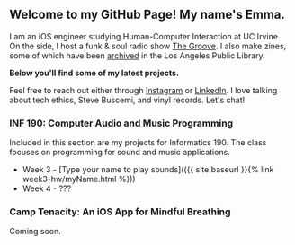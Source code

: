## Welcome to my GitHub Page! My name's Emma.

I am an iOS engineer studying Human-Computer Interaction at UC Irvine. On the side, I host a funk & soul radio show [The Groove](https://kuci.org/wp/shows/the-groove/). I also make zines, some of which have been [archived](https://ls2pac.lapl.org/?section=resource&resourceid=1851847881) in the Los Angeles Public Library. 

**Below you'll find some of my latest projects.**

Feel free to reach out either through [Instagram](https://www.instagram.com/hapa.girl/) or [LinkedIn](https://www.linkedin.com/in/emma6pv/). I love talking about tech ethics, Steve Buscemi, and vinyl records. Let's chat!


### INF 190: Computer Audio and Music Programming

Included in this section are my projects for Informatics 190. The class focuses on programming for sound and music applications.


* Week 3 - [Type your name to play sounds](({{ site.baseurl }}{% link week3-hw/myName.html %}))
* Week 4 - ???

### Camp Tenacity: An iOS App for Mindful Breathing

Coming soon. 
